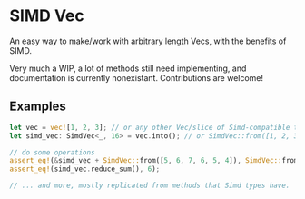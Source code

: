 # SIMD Vec

An easy way to make/work with arbitrary length Vecs, with the benefits of SIMD.

Very much a WIP, a lot of methods still need implementing, and documentation is currently nonexistant. Contributions are welcome!

## Examples

```rust
let vec = vec![1, 2, 3]; // or any other Vec/slice of Simd-compatible types
let simd_vec: SimdVec<_, 16> = vec.into(); // or SimdVec::from([1, 2, 3]), ...

// do some operations
assert_eq!(&simd_vec + SimdVec::from([5, 6, 7, 6, 5, 4]), SimdVec::from([6, 8, 10, 6, 5, 4]));
assert_eq!(simd_vec.reduce_sum(), 6);

// ... and more, mostly replicated from methods that Simd types have.
```
